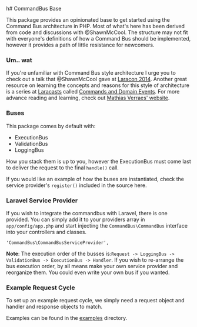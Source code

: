 h# CommandBus Base

This package provides an opinionated base to get started using the Command Bus architecture in PHP. Most of what's here has been derived from code and discussions with @ShawnMcCool. The structure may not fit with everyone's definitions of how a Command Bus should be implemented, however it provides a path of little resistance for newcomers.

### Um.. wat

If you're unfamiliar with Command Bus style architecture I urge you to check out a talk that @ShawnMcCool gave at [Laracon 2014](http://www.youtube.com/watch?v=2_380DKU93U). Another great resource on learning the concepts and reasons for this style of architecture is a series at [Laracasts](http://laracasts.com) called [Commands and Domain Events](https://laracasts.com/series/commands-and-domain-events). For more advance reading and learning, check out [Mathias Verraes' website](http://verraes.net/#talks).

### Buses

This package comes by default with:

* ExecutionBus
* ValidationBus
* LoggingBus

How you stack them is up to you, however the ExecutionBus must come last to deliver the request to the final `handle()` call.

If you would like an example of how the buses are instantiated, check the service provider's `register()` included in the source here.

### Laravel Service Provider

If you wish to integrate the commandbus with Laravel, there is one provided. You can simply add it to your providers array in `app/config/app.php` and start injecting the `CommandBus\CommandBus` interface into your controllers and classes.

`'CommandBus\CommandBusServiceProvider',`

**Note**: The execution order of the busses is:`Request -> LoggingBus -> ValidationBus -> ExecutionBus -> Handler`. If you wish to re-arrange the bus execution order, by all means make your own service provider and reorganize them. You could even write your own bus if you wanted.

### Example Request Cycle

To set up an example request cycle, we simply need a request object and handler and response objects to match.

Examples can be found in the [examples](https://github.com/JesseObrien/CommandBus/tree/master/examples) directory.
